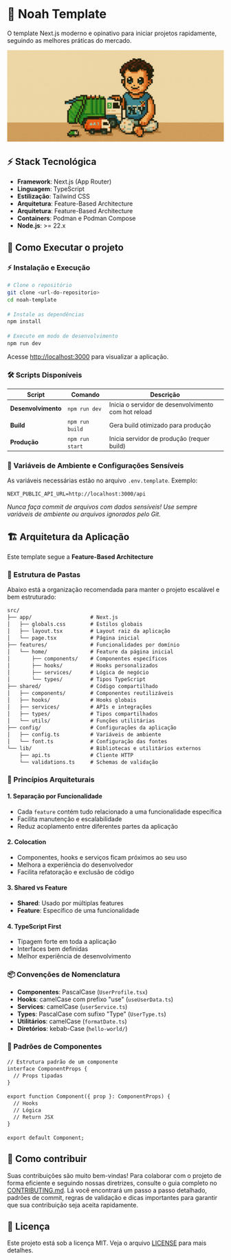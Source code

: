 # 🚀 Noah Template

O template Next.js moderno e opinativo para iniciar projetos rapidamente, seguindo as melhores práticas do mercado.

<div align="center">
  <img src="public/images/logo-banner.png" alt="Logo" />
</div>

## ⚡ Stack Tecnológica

- **Framework**: Next.js (App Router)
- **Linguagem**: TypeScript
- **Estilização**: Tailwind CSS
- **Arquitetura**: Feature-Based Architecture
- **Arquitetura**: Feature-Based Architecture
- **Containers**: Podman e Podman Compose
- **Node.js**: >= 22.x

## 🚦 Como Executar o projeto

### ⚡ Instalação e Execução

```bash
# Clone o repositório
git clone <url-do-repositorio>
cd noah-template

# Instale as dependências
npm install

# Execute em modo de desenvolvimento
npm run dev
```

Acesse [http://localhost:3000](http://localhost:3000) para visualizar a aplicação.

### 🛠️ Scripts Disponíveis

| Script | Comando | Descrição |
|--------|---------|-----------|
| **Desenvolvimento** | `npm run dev` | Inicia o servidor de desenvolvimento com hot reload |
| **Build** | `npm run build` | Gera build otimizado para produção |
| **Produção** | `npm run start` | Inicia servidor de produção (requer build) |

### 🔐 Variáveis de Ambiente e Configurações Sensíveis

As variáveis necessárias estão no arquivo `.env.template`. Exemplo:

```
NEXT_PUBLIC_API_URL=http://localhost:3000/api
```

*Nunca faça commit de arquivos com dados sensíveis! Use sempre variáveis de ambiente ou arquivos ignorados pelo Git.*

## 🏗️ Arquitetura da Aplicação

Este template segue a **Feature-Based Architecture**

### 📁 Estrutura de Pastas

Abaixo está a organização recomendada para manter o projeto escalável e bem estruturado:

```
src/
├── app/                   # Next.js
│   ├── globals.css        # Estilos globais
│   ├── layout.tsx         # Layout raiz da aplicação
│   └── page.tsx           # Página inicial
├── features/              # Funcionalidades por domínio
│   └── home/              # Feature da página inicial
│       ├── components/    # Componentes específicos
│       ├── hooks/         # Hooks personalizados
│       ├── services/      # Lógica de negócio
│       └── types/         # Tipos TypeScript
├── shared/                # Código compartilhado
│   ├── components/        # Componentes reutilizáveis
│   ├── hooks/             # Hooks globais
│   ├── services/          # APIs e integrações
│   ├── types/             # Tipos compartilhados
│   └── utils/             # Funções utilitárias
├── config/                # Configurações da aplicação
│   ├── config.ts          # Variáveis de ambiente
│   └── font.ts            # Configuração das fontes
└── lib/                   # Bibliotecas e utilitários externos
    ├── api.ts             # Cliente HTTP
    └── validations.ts     # Schemas de validação
```

### 🎯 Princípios Arquiteturais

#### **1. Separação por Funcionalidade**
- Cada `feature` contém tudo relacionado a uma funcionalidade específica
- Facilita manutenção e escalabilidade
- Reduz acoplamento entre diferentes partes da aplicação

#### **2. Colocation**
- Componentes, hooks e serviços ficam próximos ao seu uso
- Melhora a experiência do desenvolvedor
- Facilita refatoração e exclusão de código

#### **3. Shared vs Feature**
- **Shared**: Usado por múltiplas features
- **Feature**: Específico de uma funcionalidade

#### **4. TypeScript First**
- Tipagem forte em toda a aplicação
- Interfaces bem definidas
- Melhor experiência de desenvolvimento

### 📦 Convenções de Nomenclatura

- **Componentes**: PascalCase (`UserProfile.tsx`)
- **Hooks**: camelCase com prefixo "use" (`useUserData.ts`)
- **Services**: camelCase (`userService.ts`)
- **Types**: PascalCase com sufixo "Type" (`UserType.ts`)
- **Utilitários**: camelCase (`formatDate.ts`)
- **Diretórios**: kebab-Case (`hello-world/`)

### 🎨 Padrões de Componentes

```tsx
// Estrutura padrão de um componente
interface ComponentProps {
  // Props tipadas
}

export function Component({ prop }: ComponentProps) {
  // Hooks
  // Lógica
  // Return JSX
}

export default Component;
```

## 🤝 Como contribuir

Suas contribuições são muito bem-vindas! Para colaborar com o projeto de forma eficiente e seguindo nossas diretrizes, consulte o guia completo no [CONTRIBUTING.md](CONTRIBUTING.md). Lá você encontrará um passo a passo detalhado, padrões de commit, regras de validação e dicas importantes para garantir que sua contribuição seja aceita rapidamente.

## 📜 Licença

Este projeto está sob a licença MIT. Veja o arquivo [LICENSE](LICENSE) para mais detalhes.

